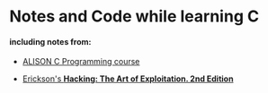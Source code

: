 # Notes and Code while learning C

#### including notes from: 

- [ALISON C Programming course](./alison_course_notes/README.md)

- [Erickson's **Hacking: The Art of Exploitation. 2nd Edition**](./erickson_hacking_notes/README.md)